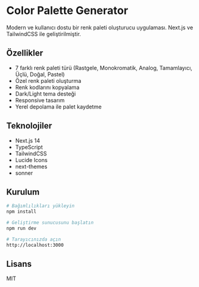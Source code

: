 # Color Palette Generator

Modern ve kullanıcı dostu bir renk paleti oluşturucu uygulaması. Next.js ve TailwindCSS ile geliştirilmiştir.

## Özellikler

- 7 farklı renk paleti türü (Rastgele, Monokromatik, Analog, Tamamlayıcı, Üçlü, Doğal, Pastel)
- Özel renk paleti oluşturma
- Renk kodlarını kopyalama
- Dark/Light tema desteği
- Responsive tasarım
- Yerel depolama ile palet kaydetme

## Teknolojiler

- Next.js 14
- TypeScript
- TailwindCSS
- Lucide Icons
- next-themes
- sonner

## Kurulum

```bash
# Bağımlılıkları yükleyin
npm install

# Geliştirme sunucusunu başlatın
npm run dev

# Tarayıcınızda açın
http://localhost:3000
```

## Lisans

MIT
